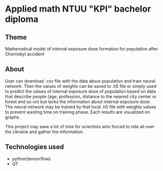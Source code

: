 # Applied math NTUU "KPI" bachelor diploma

## Theme
Mathematical model of internal exposure dose formation for population after Chornobyl accident

## About
User can download .csv file with the data about population and train neural network. Then the values of weights can be saved to .h5 file or simply used to predict the values of internal exposure dose of population based on data that describe people (age, profession, distance to the nearest city center or forest and so on) but lacks the information about internal exposure dose. The neural network may be trained by that local .h5 file with weights values to prevent wasting time on training phase. Each results are visualized on graphs.

This project may save a lot of time for scientists who forced to ride all over the Ukraine and gather the information.

## Technologies used
- python(tensorflow)
- QT
